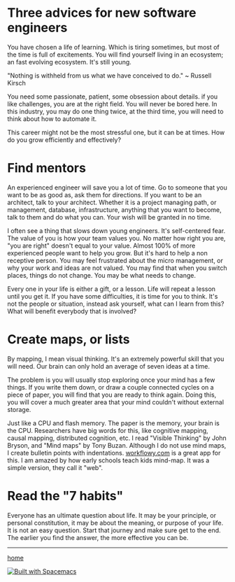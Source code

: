# Three advices for new software engineers

You have chosen a life of learning. Which is tiring sometimes, but most of the time is full of excitements. 
You will find yourself living in an ecosystem; an fast evolving ecosystem. It's still young.

"Nothing is withheld from us what we have conceived to do." ~ Russell Kirsch

You need some passionate, patient, some obsession about details.
if you like challenges, you are at the right field. 
You will never be bored here. In this industry, you may do one thing twice, at the third time, 
you will need to think about how to automate it.

This career might not be the most stressful one, but it can be at times. 
How do you grow efficiently and effectively?

# Find mentors

An experienced engineer will save you a lot of time. Go to someone that you want to be as good as, 
ask them for directions. If you want to be an architect, talk to your architect. 
Whether it is a project managing path, or management, database, infrastructure, 
anything that you want to become, talk to them and do what you can. Your wish will be granted in no time.

I often see a thing that slows down young engineers. It's self-centered fear. 
The value of you is how your team values you. No matter how right you are, 
"you are right" doesn't equal to your value. Almost 100% of more experienced people want to help you grow. 
But it's hard to help a non receptive person. You may feel frustrated about the micro management, 
or why your work and ideas are not valued. You may find that when you switch places, 
things do not change. You may be what needs to change.

Every one in your life is either a gift, or a lesson. Life will repeat a lesson until you get it. 
If you have some difficulties, it is time for you to think. It's not the people or situation, 
instead ask yourself, what can I learn from this? What will benefit everybody that is involved?

# Create maps, or lists

By mapping, I mean visual thinking. It's an extremely powerful skill that you will need. 
Our brain can only hold an average of seven ideas at a time. 

The problem is you will usually stop exploring once your mind has a few things. 
If you write them down, or draw a couple connected cycles on a piece of paper, 
you will find that you are ready to think again. Doing this, 
you will cover a much greater area that your mind couldn't without external storage. 

Just like a CPU and flash memory. The paper is the memory, your brain is the CPU. 
Researchers have big words for this, like cognitive mapping, causal mapping, distributed cognition, etc. 
I read "Visible Thinking" by John Bryson, and "Mind maps" by Tony Buzan. 
Although I do not use mind maps, I create bulletin points with indentations. 
[workflowy.com](https://workflowy.com) is a great app for this.
I am amazed by how early schools teach kids mind-map. 
It was a simple version, they call it "web".

# Read the "7 habits"

Everyone has an ultimate question about life. It may be your principle, or personal constitution, 
it may be about the meaning, or purpose of your life. It is not an easy question. 
Start that journey and make sure get to the end. The earlier you find the answer, 
the more effective you can be.

----------------
[home](../README.md)

[![Built with Spacemacs](https://cdn.rawgit.com/syl20bnr/spacemacs/442d025779da2f62fc86c2082703697714db6514/assets/spacemacs-badge.svg)](http://spacemacs.org)
